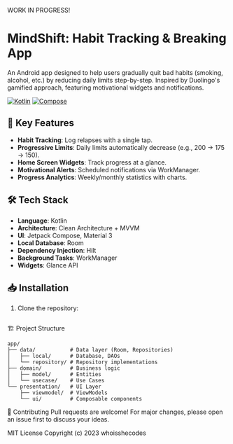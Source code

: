 WORK IN PROGRESS!


# MindShift: Habit Tracking & Breaking App


An Android app designed to help users gradually quit bad habits (smoking, alcohol, etc.) by reducing daily limits step-by-step. Inspired by Duolingo's gamified approach, featuring motivational widgets and notifications.

[![Kotlin](https://img.shields.io/badge/Kotlin-1.9.0-blue.svg)](https://kotlinlang.org)
[![Compose](https://img.shields.io/badge/Jetpack%20Compose-1.6.0-brightgreen)](https://developer.android.com/jetpack/compose)

## 🚀 Key Features
- **Habit Tracking**: Log relapses with a single tap.
- **Progressive Limits**: Daily limits automatically decrease (e.g., 200 → 175 → 150).
- **Home Screen Widgets**: Track progress at a glance.
- **Motivational Alerts**: Scheduled notifications via WorkManager.
- **Progress Analytics**: Weekly/monthly statistics with charts.

## 🛠 Tech Stack
- **Language**: Kotlin
- **Architecture**: Clean Architecture + MVVM
- **UI**: Jetpack Compose, Material 3
- **Local Database**: Room
- **Dependency Injection**: Hilt
- **Background Tasks**: WorkManager
- **Widgets**: Glance API

## 📥 Installation
1. Clone the repository:
   ```bash https://github.com/whoisshecodes/MindShift_app.git

🏗 Project Structure
```
app/
├── data/           # Data layer (Room, Repositories)
│   ├── local/      # Database, DAOs
│   └── repository/ # Repository implementations
├── domain/         # Business logic
│   ├── model/      # Entities
│   └── usecase/    # Use Cases
└── presentation/   # UI Layer
    ├── viewmodel/  # ViewModels
    └── ui/         # Composable components
```

🤝 Contributing
Pull requests are welcome! For major changes, please open an issue first to discuss your ideas.

MIT License
Copyright (c) 2023 whoisshecodes

